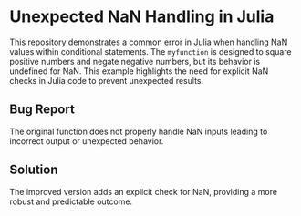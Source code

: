 # Unexpected NaN Handling in Julia

This repository demonstrates a common error in Julia when handling NaN values within conditional statements. The `myfunction` is designed to square positive numbers and negate negative numbers, but its behavior is undefined for NaN.  This example highlights the need for explicit NaN checks in Julia code to prevent unexpected results.

## Bug Report
The original function does not properly handle NaN inputs leading to incorrect output or unexpected behavior.

## Solution
The improved version adds an explicit check for NaN, providing a more robust and predictable outcome.